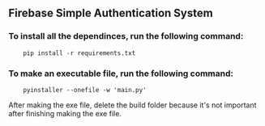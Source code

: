## Firebase Simple Authentication System

### To install all the dependinces, run the following command:

```
    pip install -r requirements.txt
```
### To make an executable file, run the following command:

```
    pyinstaller --onefile -w 'main.py'
```

After making the exe file, delete the build folder because it's not important after finishing making the exe file.
